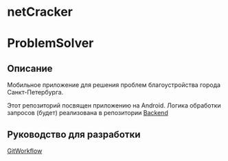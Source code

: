# netCracker

# ProblemSolver

## Описание

Мобильное приложение для решения проблем благоустройства города Санкт-Петербурга. 

Этот репозиторий посвящен приложению на Android. 
Логика обработки запросов (будет) реализована в репозитории [Backend](https://github.com/pashakyrkunov/NetCrackerProjectBackend.git)

## Руководство для разработки
[GitWorkflow](https://github.com/mariiabav/netCracker/wiki)

